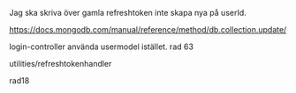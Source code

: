 
Jag ska skriva över gamla refreshtoken inte skapa nya på userId.

https://docs.mongodb.com/manual/reference/method/db.collection.update/

login-controller använda usermodel istället.
rad 63

utilities/refreshtokenhandler

rad18


